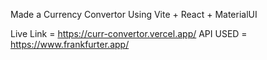 Made a Currency Convertor Using Vite + React + MaterialUI

Live Link = https://curr-convertor.vercel.app/
API USED = https://www.frankfurter.app/

